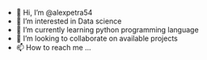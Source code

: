 - 👋 Hi, I’m @alexpetra54
- 👀 I’m interested in Data science 
- 🌱 I’m currently learning python programming language 
- 💞️ I’m looking to collaborate on available projects 
- 📫 How to reach me ...

<!---
alexpetra54/alexpetra54 is a ✨ special ✨ repository because its `README.md` (this file) appears on your GitHub profile.
You can click the Preview link to take a look at your changes.
--->
